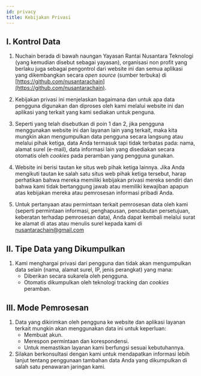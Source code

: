 ```yaml
---
id: privacy
title: Kebijakan Privasi
---
```


## I. Kontrol Data

1. Nuchain berada di bawah naungan Yayasan Rantai Nusantara Teknologi (yang kemudian disebut sebagai
   yayasan), organisasi non profit yang berlaku juga sebagai pengontrol dari website ini dan semua
   aplikasi yang dikembangkan secara _open source_ (sumber terbuka) di
   [https://github.com/nusantarachain](https://github.com/nusantarachain).

2. Kebijakan privasi ini menjelaskan bagaimana dan untuk apa data pengguna digunakan dan diproses
   oleh kami melalui website ini dan aplikasi yang terkait yang kami sediakan untuk penguna.

3. Seperti yang telah disebutkan di poin 1 dan 2, jika pengguna menggunakan website ini dan layanan
   lain yang terkait, maka kita mungkin akan mengumpulkan data pengguna secara langsung atau melalui
   pihak ketiga, data Anda termasuk tapi tidak terbatas pada: nama, alamat surel (e-mail), data
   informasi lain yang disediakan secara otomatis oleh _cookies_ pada peramban yang pengguna
   gunakan.

4. Website ini berisi tautan ke situs web pihak ketiga lainnya. Jika Anda mengikuti tautan ke salah
   satu situs web pihak ketiga tersebut, harap perhatikan bahwa mereka memiliki kebijakan privasi
   mereka sendiri dan bahwa kami tidak bertanggung jawab atau memiliki kewajiban apapun atas
   kebijakan mereka atau pemrosesan informasi pribadi Anda.

5. Untuk pertanyaan atau permintaan terkait pemrosesan data oleh kami (seperti permintaan informasi,
   penghapusan, pencabutan persetujuan, keberatan terhadap pemrosesan data), Anda dapat kembali
   melalui surat ke alamat di atas atau menulis surel kepada kami di nusantarachain@gmail.com

## II. Tipe Data yang Dikumpulkan

1. Kami menghargai privasi dari pengguna dan tidak akan mengumpulkan data selain (nama, alamat
   surel, IP, jenis perangkat) yang mana:
   - Diberikan secara sukarela oleh pengguna.
   - Otomatis dikumpulkan oleh teknologi tracking dan _cookies_ peramban.

## III. Mode Pemrosesan

1. Data yang dikirimkan oleh pengguna ke website dan aplikasi layanan terkait mungkin akan
   menggunakan data ini untuk keperluan:
   - Membuat akun.
   - Merespon permintaan dan korespondensi.
   - Untuk memastikan layanan kami berfungsi sesuai kebutuhannya.
2. Silakan berkonsultasi dengan kami untuk mendapatkan informasi lebih lanjut tentang penggunaan
   tambahan data Anda yang dikumpulkan di salah satu penawaran jaringan kami.
